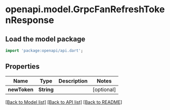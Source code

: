 # openapi.model.GrpcFanRefreshTokenResponse

## Load the model package
```dart
import 'package:openapi/api.dart';
```

## Properties
Name | Type | Description | Notes
------------ | ------------- | ------------- | -------------
**newToken** | **String** |  | [optional] 

[[Back to Model list]](../README.md#documentation-for-models) [[Back to API list]](../README.md#documentation-for-api-endpoints) [[Back to README]](../README.md)


